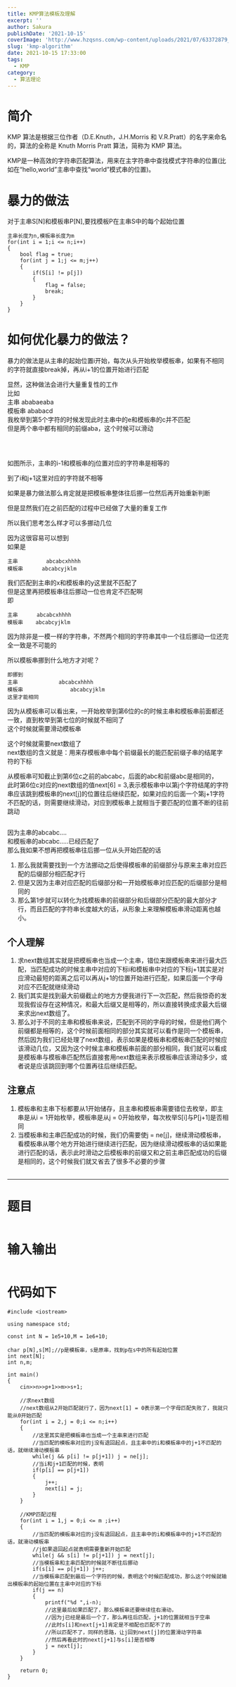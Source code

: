 ```yaml
---
title: KMP算法模板及理解
excerpt: '' 
author: Sakura
publishDate: '2021-10-15'
coverImage: 'http://www.hzqsns.com/wp-content/uploads/2021/07/63372879_p0_master1200.jpg' 
slug: 'kmp-algorithm'
date: 2021-10-15 17:33:00
tags:
  - KMP
category:
  - 算法理论
---
```

<!-- wp:heading {"level":1} -->
<h1>简介</h1>
<!-- /wp:heading -->

<!-- wp:paragraph -->
<p>KMP 算法是根据三位作者（D.E.Knuth，J.H.Morris 和 V.R.Pratt）的名字来命名的，算法的全称是 Knuth Morris Pratt 算法，简称为 KMP 算法。</p>
<!-- /wp:paragraph -->

<!-- wp:paragraph -->
<p>KMP是一种高效的字符串匹配算法，用来在主字符串中查找模式字符串的位置(比如在“hello,world”主串中查找“world”模式串的位置)。</p>
<!-- /wp:paragraph -->

<!-- wp:heading {"level":1} -->
<h1>暴力的做法</h1>
<!-- /wp:heading -->

<!-- wp:paragraph -->
<p>对于主串S[N]和模板串P[N],要找模板P在主串S中的每个起始位置</p>
<!-- /wp:paragraph -->

<!-- wp:code -->
<pre class="wp-block-code"><code>主串长度为n,模板串长度为m
for(int i = 1;i &lt;= n;i++)
{
    bool flag = true;
    for(int j = 1;j &lt;= m;j++)
    {
        if(S&#91;i] != p&#91;j])
        {
            flag = false;
            break;
        }
    }
}</code></pre>
<!-- /wp:code -->

<!-- wp:heading {"level":1} -->
<h1>如何优化暴力的做法？</h1>
<!-- /wp:heading -->

<!-- wp:paragraph -->
<p>暴力的做法是从主串的起始位置i开始，每次从头开始枚举模板串，如果有不相同的字符就直接break掉，再从i+1的位置开始进行匹配</p>
<!-- /wp:paragraph -->

<!-- wp:paragraph -->
<p>显然，这种做法会进行大量重复性的工作<br>比如<br>主串 ababaeaba<br>模板串 ababacd<br>我枚举到第5个字符的时候发现此时主串中的e和模板串的c并不匹配<br>但是两个串中都有相同的前缀aba，这个时候可以滑动</p>
<!-- /wp:paragraph -->

<!-- wp:paragraph -->
<p><img src="KMP/3.png" alt=""></p>
<!-- /wp:paragraph -->

<!-- wp:image {"id":158,"sizeSlug":"large","linkDestination":"none"} -->
<figure class="wp-block-image size-large"><img src="http://106.14.114.97/wp-content/uploads/2021/09/3-1024x355.png" alt="" class="wp-image-158"/></figure>
<!-- /wp:image -->

<!-- wp:paragraph -->
<p><br>如图所示，主串的i-1和模板串的j位置对应的字符串是相等的</p>
<!-- /wp:paragraph -->

<!-- wp:paragraph -->
<p>到了i和j+1这里对应的字符就不相等</p>
<!-- /wp:paragraph -->

<!-- wp:paragraph -->
<p>如果是暴力做法那么肯定就是把模板串整体往后挪一位然后再开始重新判断</p>
<!-- /wp:paragraph -->

<!-- wp:paragraph -->
<p>但是显然我们在之前匹配的过程中已经做了大量的重复工作</p>
<!-- /wp:paragraph -->

<!-- wp:paragraph -->
<p>所以我们思考怎么样才可以多挪动几位</p>
<!-- /wp:paragraph -->

<!-- wp:paragraph -->
<p>因为这很容易可以想到<br>如果是</p>
<!-- /wp:paragraph -->

<!-- wp:code -->
<pre class="wp-block-code"><code>主串         abcabcxhhhh
模板串      abcabcyjklm</code></pre>
<!-- /wp:code -->

<!-- wp:paragraph -->
<p>我们匹配到主串的x和模板串的y这里就不匹配了<br>但是这里再把模板串往后挪动一位也肯定不匹配啊<br>即</p>
<!-- /wp:paragraph -->

<!-- wp:code -->
<pre class="wp-block-code"><code>主串      abcabcxhhhh
模板串    abcabcyjklm</code></pre>
<!-- /wp:code -->

<!-- wp:paragraph -->
<p>因为除非是一模一样的字符串，不然两个相同的字符串其中一个往后挪动一位还完全一致是不可能的</p>
<!-- /wp:paragraph -->

<!-- wp:paragraph -->
<p>所以模板串挪到什么地方才对呢？</p>
<!-- /wp:paragraph -->

<!-- wp:code -->
<pre class="wp-block-code"><code>即挪到
主串             abcabcxhhhh
模板串               abcabcyjklm
这里才能相同</code></pre>
<!-- /wp:code -->

<!-- wp:paragraph -->
<p>因为从模板串可以看出来，一开始枚举到第6位的c的时候主串和模板串前面都还一致，直到枚举到第七位的时候就不相同了<br>这个时候就需要滑动模板串</p>
<!-- /wp:paragraph -->

<!-- wp:paragraph -->
<p>这个时候就需要next数组了<br>next数组的含义就是：用来存模板串中每个前缀最长的能匹配前缀子串的结尾字符的下标</p>
<!-- /wp:paragraph -->

<!-- wp:paragraph -->
<p>从模板串可知截止到第6位c之前的abcabc，后面的abc和前缀abc是相同的，<br>此时第6位c对应的next数组的值next[6] = 3,表示模板串中以第j个字符结尾的字符串应该跳到模板串的next[j]的位置往后继续匹配，如果对应的后面一个第j+1字符不匹配的话，则需要继续滑动，对应到模板串上就相当于要匹配的位置不断的往前跳动</p>
<!-- /wp:paragraph -->

<!-- wp:image {"id":159,"sizeSlug":"large","linkDestination":"none"} -->
<figure class="wp-block-image size-large"><img src="http://106.14.114.97/wp-content/uploads/2021/09/4-1024x557.png" alt="" class="wp-image-159"/></figure>
<!-- /wp:image -->

<!-- wp:paragraph -->
<p>因为主串的abcabc….<br>和模板串的abcabc…..已经匹配了<br>那么我如果不想再把模板串往后挪一位从头开始匹配的话</p>
<!-- /wp:paragraph -->

<!-- wp:list {"ordered":true} -->
<ol><li>那么我就需要找到一个方法挪动之后使得模板串的前缀部分与原来主串对应匹配的后缀部分相匹配才行</li><li>但是又因为主串对应匹配的后缀部分和一开始模板串对应匹配的后缀部分是相同的</li><li>那么第1步就可以转化为找模板串的前缀部分和后缀部分匹配的最大部分才行，而且匹配的字符串长度越大的话，从形象上来理解模板串滑动距离也越小。</li></ol>
<!-- /wp:list -->

<!-- wp:heading -->
<h2>个人理解</h2>
<!-- /wp:heading -->

<!-- wp:list {"ordered":true} -->
<ol><li>求next数组其实就是把模板串也当成一个主串，错位来跟模板串来进行最大匹配，当匹配成功的时候主串中对应的下标i和模板串中对应的下标j+1其实是对应滑动最短的距离之后可以再从j+1的位置开始进行匹配，如果后面一个字母对应不匹配就继续滑动</li><li>我们其实是找到最大前缀截止的地方方便我进行下一次匹配，然后我惊奇的发现我假设存在这种情况，和最大后缀又是相等的，所以直接转换成求最大后缀来求出next数组了。</li><li>那么对于不同的主串和模板串来说，匹配到不同的字母的时候，但是他们两个前缀都是相等的，这个时候前面相同的部分其实就可以看作是同一个模板串，然后因为我们已经处理了next数组，表示如果是模板串和模板串匹配的时候应该滑动几位，又因为这个时候主串和模板串前面的部分相同，我们就可以看成是模板串与模板串匹配然后直接套用next数组来表示模板串应该滑动多少，或者说是应该跳回到哪个位置再往后继续匹配。</li></ol>
<!-- /wp:list -->

<!-- wp:heading -->
<h2>注意点</h2>
<!-- /wp:heading -->

<!-- wp:list {"ordered":true} -->
<ol><li>模板串和主串下标都要从1开始储存，且主串和模板串需要错位去枚举，即主串是从i = 1开始枚举，模板串是从j = 0开始枚举，每次枚举S[i]与P[j+1]是否相同</li><li>当模板串和主串匹配成功的时候，我们仍需要使j = ne[j]，继续滑动模板串，看模板串从哪个地方开始进行继续进行匹配，因为继续滑动模板串的话如果能进行匹配的话，表示此时滑动之后模板串的前缀又和之前主串匹配成功的后缀是相同的，这个时候我们就又省去了很多不必要的步骤<br><img src="KMP/5.png" alt=""></li></ol>
<!-- /wp:list -->

<!-- wp:separator -->
<hr class="wp-block-separator"/>
<!-- /wp:separator -->

<!-- wp:heading {"level":1} -->
<h1>题目</h1>
<!-- /wp:heading -->

<!-- wp:image {"id":160,"sizeSlug":"large","linkDestination":"none"} -->
<figure class="wp-block-image size-large"><img src="http://106.14.114.97/wp-content/uploads/2021/09/1-1024x483.png" alt="" class="wp-image-160"/></figure>
<!-- /wp:image -->

<!-- wp:heading {"level":1} -->
<h1>输入输出</h1>
<!-- /wp:heading -->

<!-- wp:image {"id":161,"sizeSlug":"large","linkDestination":"none"} -->
<figure class="wp-block-image size-large"><img src="http://106.14.114.97/wp-content/uploads/2021/09/2-1024x442.png" alt="" class="wp-image-161"/></figure>
<!-- /wp:image -->

<!-- wp:heading {"level":1} -->
<h1>代码如下</h1>
<!-- /wp:heading -->

<!-- wp:code -->
<pre class="wp-block-code"><code>#include &lt;iostream>

using namespace std;

const int N = 1e5+10,M = 1e6+10;

char p&#91;N],s&#91;M];//p是模板串，s是原串，找到p在s中的所有起始位置
int next&#91;N];
int n,m;

int main()
{
    cin>>n>>p+1>>m>>s+1;

    //求next数组
    //next数组从2开始匹配就行了，因为next&#91;1] = 0表示第一个字母匹配失败了，我就只能从0开始匹配
    for(int i = 2,j = 0;i &lt;= n;i++)
    {
        //这里其实是把模板串也当成一个主串来进行匹配
        //当匹配的模板串对应的j没有退回起点，且主串中的i和模板串中的j+1不匹配的话，就继续滑动模板串
        while(j &amp;&amp; p&#91;i] != p&#91;j+1]) j = ne&#91;j];
        //当i和j+1匹配的时候，表明
        if(p&#91;i] == p&#91;j+1])
        {
            j++;
            next&#91;i] = j;      
        }
    }

    //KMP匹配过程
    for(int i = 1,j = 0;i &lt;= m ;i++)
    {
        //当匹配的模板串对应的j没有退回起点，且主串中的i和模板串中的j+1不匹配的话，就滑动模板串
        //j如果退回起点就表明需要重新开始匹配
        while(j &amp;&amp; s&#91;i] != p&#91;j+1]) j = next&#91;j];
        //当模板串和主串匹配的时候就不断往后挪动
        if(s&#91;i] == p&#91;j+1]) j++;
        //当模板串匹配到最后一个字符的时候，表明这个时候匹配成功，那么这个时候就输出模板串的起始位置在主串中对应的下标
        if(j == n)
        {
            printf("%d ",i-n);
            //这里最后如果匹配了，那么模板串还要继续往右滑动，
            //因为j已经是最后一个了，那么再往后匹配，j+1的位置就相当于空串
            //此时s&#91;i]和next&#91;j+1]肯定是不相配也匹配不了的
            //所以匹配不了，同样的思路，让j回到next&#91;j]的位置滑动字符串
            //然后再看此时的next&#91;j+1]与s&#91;i]是否相等
            j = next&#91;j];
        }
    }

    return 0;
}</code></pre>
<!-- /wp:code -->

<!-- wp:paragraph -->
<p></p>
<!-- /wp:paragraph -->